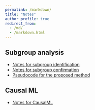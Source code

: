 ```yaml
---
permalink: /markdown/
title: "Notes"
author_profile: true
redirect_from: 
  - /md/
  - /markdown.html
---
```


## Subgroup analysis

- [Notes for subgroup identification](../assets/Note_for_Subgroup_Identification.pdf)
- [Notes for subgroup confirmation](../assets/Note_for_Subgroup_Confirmation.pdf)
- [Pseudocode for the proposed method](../assets/pseudocode.pdf)

## Causal ML
- [Notes for CausalML](../assets/Note_for_CausalML.pdf)
